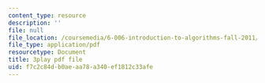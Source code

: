 ```yaml
---
content_type: resource
description: ''
file: null
file_location: /coursemedia/6-006-introduction-to-algorithms-fall-2011/f7c2c84db0aeaa78a340ef1812c33afe_ozsuci5pIso.pdf
file_type: application/pdf
resourcetype: Document
title: 3play pdf file
uid: f7c2c84d-b0ae-aa78-a340-ef1812c33afe
---
```


